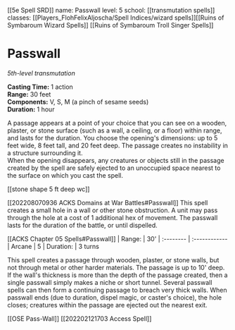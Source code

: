 [[5e Spell SRD]]
name: Passwall
level: 5
school: [[transmutation spells]]
classes: [[Players_FlohFelixAljoscha/Spell Indices/wizard spells]][[Ruins of Symbaroum Wizard Spells]] [[Ruins of Symbaroum Troll Singer Spells]]

# Passwall 
_5th-level transmutation_ 

**Casting Time:** 1 action    
**Range:** 30 feet    
**Components:** V, S, M (a pinch of sesame seeds)    
**Duration:** 1 hour 

A passage appears at a point of your choice that you can see on a wooden, plaster, or stone surface (such as a wall, a ceiling, or a floor) within range, and lasts for the duration. You choose the opening's dimensions: up to 5 feet wide, 8 feet tall, and 20 feet deep. The passage creates no instability in a structure surrounding it.    
When the opening disappears, any creatures or objects still in the passage created by the spell are safely ejected to an unoccupied space nearest to the surface on which you cast the spell.

[[stone shape 5 ft deep wc]]

[[202208070936 ACKS Domains at War Battles#Passwall]]
This spell creates a small hole in a wall or other stone obstruction. A unit may pass through the hole at a cost of 1 additional hex of movement. The passwall lasts for the duration of the battle, or until dispelled.

[[ACKS Chapter 05 Spells#Passwall]]
| Range:    | 30'
| :-------- | :------------
| Arcane    | 5
| Duration: | 3 turns

This spell creates a passage through wooden, plaster, or stone walls, but not through metal or other harder materials. The passage is up to 10' deep. If the wall's thickness is more than the depth of the passage created, then a single passwall simply makes a niche or short tunnel. Several passwall spells can then form a continuing passage to breach very thick walls. When passwall ends (due to duration, dispel magic, or caster's choice), the hole closes; creatures within the passage are ejected out the nearest exit.


[[OSE Pass-Wall]]
[[202202121703 Access Spell]]